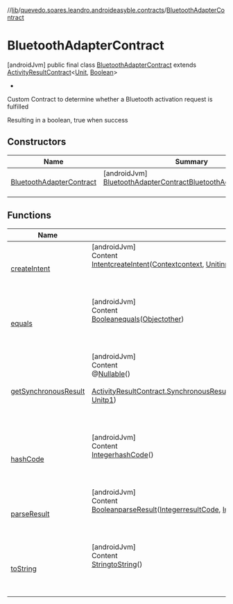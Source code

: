 //[lib](../../index.md)/[quevedo.soares.leandro.androideasyble.contracts](../index.md)/[BluetoothAdapterContract](index.md)



# BluetoothAdapterContract  
 [androidJvm] public final class [BluetoothAdapterContract](index.md) extends [ActivityResultContract](https://developer.android.com/reference/kotlin/androidx/activity/result/contract/ActivityResultContract.html)<[Unit](https://kotlinlang.org/api/latest/jvm/stdlib/kotlin/-unit/index.html), [Boolean](https://kotlinlang.org/api/latest/jvm/stdlib/kotlin/-boolean/index.html)><ul><li></li></ul>

Custom Contract to determine whether a Bluetooth activation request is fulfilled



Resulting in a boolean, true when success

   


## Constructors  
  
|  Name|  Summary| 
|---|---|
| <a name="quevedo.soares.leandro.androideasyble.contracts/BluetoothAdapterContract/BluetoothAdapterContract/#/PointingToDeclaration/"></a>[BluetoothAdapterContract](-bluetooth-adapter-contract.md)| <a name="quevedo.soares.leandro.androideasyble.contracts/BluetoothAdapterContract/BluetoothAdapterContract/#/PointingToDeclaration/"></a> [androidJvm] [BluetoothAdapterContract](index.md)[BluetoothAdapterContract](-bluetooth-adapter-contract.md)()  <br>   <br>


## Functions  
  
|  Name|  Summary| 
|---|---|
| <a name="quevedo.soares.leandro.androideasyble.contracts/BluetoothAdapterContract/createIntent/#android.content.Context#kotlin.Unit?/PointingToDeclaration/"></a>[createIntent](create-intent.md)| <a name="quevedo.soares.leandro.androideasyble.contracts/BluetoothAdapterContract/createIntent/#android.content.Context#kotlin.Unit?/PointingToDeclaration/"></a>[androidJvm]  <br>Content  <br>[Intent](https://developer.android.com/reference/kotlin/android/content/Intent.html)[createIntent](create-intent.md)([Context](https://developer.android.com/reference/kotlin/android/content/Context.html)[context](create-intent.md), [Unit](https://kotlinlang.org/api/latest/jvm/stdlib/kotlin/-unit/index.html)[input](create-intent.md))  <br>  <br><br><br>
| <a name="kotlin/Any/equals/#kotlin.Any?/PointingToDeclaration/"></a>[equals](../../quevedo.soares.leandro.androideasyble.models/-b-l-e-device/index.md#%5Bkotlin%2FAny%2Fequals%2F%23kotlin.Any%3F%2FPointingToDeclaration%2F%5D%2FFunctions%2F1144821440)| <a name="kotlin/Any/equals/#kotlin.Any?/PointingToDeclaration/"></a>[androidJvm]  <br>Content  <br>[Boolean](https://docs.oracle.com/javase/8/docs/api/java/lang/Boolean.html)[equals](../../quevedo.soares.leandro.androideasyble.models/-b-l-e-device/index.md#%5Bkotlin%2FAny%2Fequals%2F%23kotlin.Any%3F%2FPointingToDeclaration%2F%5D%2FFunctions%2F1144821440)([Object](https://docs.oracle.com/javase/8/docs/api/java/lang/Object.html)[other](../../quevedo.soares.leandro.androideasyble.models/-b-l-e-device/index.md#%5Bkotlin%2FAny%2Fequals%2F%23kotlin.Any%3F%2FPointingToDeclaration%2F%5D%2FFunctions%2F1144821440))  <br>  <br><br><br>
| <a name="androidx.activity.result.contract/ActivityResultContract/getSynchronousResult/#android.content.Context#kotlin.Unit/PointingToDeclaration/"></a>[getSynchronousResult](index.md#%5Bandroidx.activity.result.contract%2FActivityResultContract%2FgetSynchronousResult%2F%23android.content.Context%23kotlin.Unit%2FPointingToDeclaration%2F%5D%2FFunctions%2F1144821440)| <a name="androidx.activity.result.contract/ActivityResultContract/getSynchronousResult/#android.content.Context#kotlin.Unit/PointingToDeclaration/"></a>[androidJvm]  <br>Content  <br>@[Nullable](https://developer.android.com/reference/kotlin/androidx/annotation/Nullable.html)()  <br>  <br>[ActivityResultContract.SynchronousResult](https://developer.android.com/reference/kotlin/androidx/activity/result/contract/ActivityResultContract.SynchronousResult.html)<[Boolean](https://docs.oracle.com/javase/8/docs/api/java/lang/Boolean.html)>[getSynchronousResult](index.md#%5Bandroidx.activity.result.contract%2FActivityResultContract%2FgetSynchronousResult%2F%23android.content.Context%23kotlin.Unit%2FPointingToDeclaration%2F%5D%2FFunctions%2F1144821440)(@[NonNull](https://developer.android.com/reference/kotlin/androidx/annotation/NonNull.html)()[Context](https://developer.android.com/reference/kotlin/android/content/Context.html)[p0](index.md#%5Bandroidx.activity.result.contract%2FActivityResultContract%2FgetSynchronousResult%2F%23android.content.Context%23kotlin.Unit%2FPointingToDeclaration%2F%5D%2FFunctions%2F1144821440), [Unit](https://kotlinlang.org/api/latest/jvm/stdlib/kotlin/-unit/index.html)[p1](index.md#%5Bandroidx.activity.result.contract%2FActivityResultContract%2FgetSynchronousResult%2F%23android.content.Context%23kotlin.Unit%2FPointingToDeclaration%2F%5D%2FFunctions%2F1144821440))  <br>  <br><br><br>
| <a name="kotlin/Any/hashCode/#/PointingToDeclaration/"></a>[hashCode](../../quevedo.soares.leandro.androideasyble.models/-b-l-e-device/index.md#%5Bkotlin%2FAny%2FhashCode%2F%23%2FPointingToDeclaration%2F%5D%2FFunctions%2F1144821440)| <a name="kotlin/Any/hashCode/#/PointingToDeclaration/"></a>[androidJvm]  <br>Content  <br>[Integer](https://docs.oracle.com/javase/8/docs/api/java/lang/Integer.html)[hashCode](../../quevedo.soares.leandro.androideasyble.models/-b-l-e-device/index.md#%5Bkotlin%2FAny%2FhashCode%2F%23%2FPointingToDeclaration%2F%5D%2FFunctions%2F1144821440)()  <br>  <br><br><br>
| <a name="quevedo.soares.leandro.androideasyble.contracts/BluetoothAdapterContract/parseResult/#kotlin.Int#android.content.Intent?/PointingToDeclaration/"></a>[parseResult](parse-result.md)| <a name="quevedo.soares.leandro.androideasyble.contracts/BluetoothAdapterContract/parseResult/#kotlin.Int#android.content.Intent?/PointingToDeclaration/"></a>[androidJvm]  <br>Content  <br>[Boolean](https://docs.oracle.com/javase/8/docs/api/java/lang/Boolean.html)[parseResult](parse-result.md)([Integer](https://docs.oracle.com/javase/8/docs/api/java/lang/Integer.html)[resultCode](parse-result.md), [Intent](https://developer.android.com/reference/kotlin/android/content/Intent.html)[intent](parse-result.md))  <br>  <br><br><br>
| <a name="kotlin/Any/toString/#/PointingToDeclaration/"></a>[toString](../../quevedo.soares.leandro.androideasyble.exceptions/-scan-timeout-exception/index.md#%5Bkotlin%2FAny%2FtoString%2F%23%2FPointingToDeclaration%2F%5D%2FFunctions%2F1144821440)| <a name="kotlin/Any/toString/#/PointingToDeclaration/"></a>[androidJvm]  <br>Content  <br>[String](https://docs.oracle.com/javase/8/docs/api/java/lang/String.html)[toString](../../quevedo.soares.leandro.androideasyble.exceptions/-scan-timeout-exception/index.md#%5Bkotlin%2FAny%2FtoString%2F%23%2FPointingToDeclaration%2F%5D%2FFunctions%2F1144821440)()  <br>  <br><br><br>

